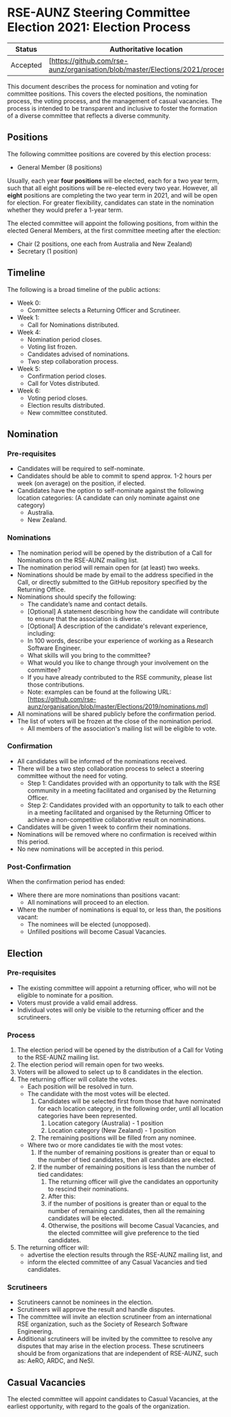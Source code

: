 # RSE-AUNZ Steering Committee Election 2021: Election Process

| Status | Authoritative location |
| ------ | ---------------------- |
| Accepted | [https://github.com/rse-aunz/organisation/blob/master/Elections/2021/process.md] |

This document describes the process for nomination and voting for committee positions. This covers the elected positions, the nomination process, the voting process, and the management of casual vacancies. The process is intended to be transparent and inclusive to foster the formation of a diverse committee that reflects a diverse community.

## Positions

The following committee positions are covered by this election process:

* General Member (8 positions)

Usually, each year **four positions** will be elected, each for a two year
term, such that all eight positions will be re-elected every two year. However,
all **eight** positions are completing the two year term in 2021, and will be
open for election. For greater flexibility, candidates can state in the
nomination whether they would prefer a 1-year term.

The elected committee will appoint the following positions, from within the elected General Members, at the first committee meeting after the election:

* Chair (2 positions, one each from Australia and New Zealand)
* Secretary (1 position)

## Timeline

The following is a broad timeline of the public actions:
* Week 0:
   * Committee selects a Returning Officer and Scrutineer.
* Week 1:
   * Call for Nominations distributed.
* Week 4:
   * Nomination period closes.
   * Voting list frozen.
   * Candidates advised of nominations.
   * Two step collaboration process.
* Week 5:
   * Confirmation period closes.
   * Call for Votes distributed.
* Week 6:
   * Voting period closes.
   * Election results distributed.
   * New committee constituted.

## Nomination

### Pre-requisites

* Candidates will be required to self-nominate.
* Candidates should be able to commit to spend approx. 1-2 hours per week (on average) on the position, if elected.
* Candidates have the option to self-nominate against the following location categories:  (A candidate can only nominate against one category)
   * Australia.
   * New Zealand.

### Nominations

* The nomination period will be opened by the distribution of a Call for Nominations on the RSE-AUNZ mailing list.
* The nomination period will remain open for (at least) two weeks.
* Nominations should be made by email to the address specified in the Call, or directly submitted to the GitHub repository specified by the Returning Office.
* Nominations should specify the following:
   * The candidate’s name and contact details.
   * [Optional] A statement describing how the candidate will contribute to ensure that the association is diverse.
   * [Optional] A description of the candidate's relevant experience, including:
   * In 100 words, describe your experience of working as a Research Software Engineer.
   * What skills will you bring to the committee?
   * What would you like to change through your involvement on the committee?
   * If you have already contributed to the RSE community, please list those contributions.
   * Note: examples can be found at the following URL: [https://github.com/rse-aunz/organisation/blob/master/Elections/2019/nominations.md]
* All nominations will be shared publicly before the confirmation period.
* The list of voters will be frozen at the close of the nomination period.
   * All members of the association's mailing list will be eligible to vote.

### Confirmation

* All candidates will be informed of the nominations received.
* There will be a two step collaboration process to select a steering committee without the need for voting.
   * Step 1: Candidates provided with an opportunity to talk with the RSE community in a meeting facilitated and organised by the Returning Officer.
   * Step 2: Candidates provided with an opportunity to talk to each other in a meeting facilitated and organised by the Returning Officer to achieve a non-competitive collaborative result on nominations.
* Candidates will be given 1 week to confirm their nominations.
* Nominations will be removed where no confirmation is received within this period.
* No new nominations will be accepted in this period.

### Post-Confirmation

When the confirmation period has ended:
* Where there are more nominations than positions vacant:
   * All nominations will proceed to an election.
* Where the number of nominations is equal to, or less than, the positions vacant:
   * The nominees will be elected (unopposed).
   * Unfilled positions will become Casual Vacancies.

## Election

### Pre-requisites

* The existing committee will appoint a returning officer, who will not be eligible to nominate for a position.
* Voters must provide a valid email address.
* Individual votes will only be visible to the returning officer and the scrutineers.

### Process

1. The election period will be opened by the distribution of a Call for Voting to the RSE-AUNZ mailing list.
1. The election period will remain open for two weeks.
1. Voters will be allowed to select up to 8 candidates in the election.
1. The returning officer will collate the votes.
   * Each position will be resolved in turn.
   * The candidate with the most votes will be elected.
      1. Candidates will be selected first from those that have nominated for each location category, in the following order, until all location categories have been represented.
         1. Location category (Australia)  - 1 position
         1. Location category (New Zealand) - 1 position
      1. The remaining positions will be filled from any nominee.
   * Where two or more candidates tie with the most votes:
      1. If the number of remaining positions is greater than or equal to the number of tied candidates, then all candidates are elected.
      1. If the number of remaining positions is less than the number of tied candidates:
         1. The returning officer will give the candidates an opportunity to rescind their nominations.
         1. After this:
         1. if the number of positions is greater than or equal to the number of remaining candidates, then all the remaining candidates will be elected.
         1. Otherwise, the positions will become Casual Vacancies, and the elected committee will give preference to the tied candidates.
1. The returning officer will:
   * advertise the election results through the RSE-AUNZ mailing list, and
   * inform the elected committee of any Casual Vacancies and tied candidates.

### Scrutineers

* Scrutineers cannot be nominees in the election.
* Scrutineers will approve the result and handle disputes.
* The committee will invite an election scrutineer from an international RSE organization, such as the Society of Research Software Engineering.
* Additional scrutineers will be invited by the committee to resolve any disputes that may arise in the election process. These scrutineers should be from organizations that are independent of RSE-AUNZ, such as: AeRO, ARDC, and NeSI.

## Casual Vacancies

The elected committee will appoint candidates to Casual Vacancies, at the earliest opportunity, with regard to the goals of the organization.
